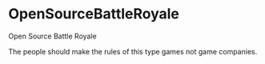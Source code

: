 # OpenSourceBattleRoyale
Open Source Battle Royale

The people should make the rules of this type games not game companies.
